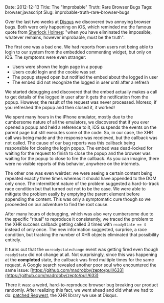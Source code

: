 Date: 2012-12-13
Title: The "Improbable" Truth: Rare Browser Bugs
Tags: browser,javascript
Slug: improbable-truth-rare-browser-bugs

Over the last two weeks at [Disqus](http://disqus.com) we discovered two 
annoying browser bugs. Both were only happening on iOS, which reminded me the 
famous quote from [Sherlock Holmes](http://en.wikipedia.org/wiki/Sherlock_holmes):
 "when you have eliminated the impossible, whatever remains, however improbable, 
must be the truth".

The first one was a bad one. We had reports from users not being able to login
to our system from the embedded commenting widget, but only on iOS. The
symptoms were even stranger:

  - Users were shown the login page in a popup
  - Users could login and the cookie was set
  - The popup stayed open but notified the embed about the logged in user
  - The embed did not recognize the logged in user until after a refresh

We started debugging and discovered that the embed actually makes a call to
get details of the logged in user after it gets the notification from the
popup. However, the result of the request was never processed. Moreso, if you
refreshed the popup and then closed it, it worked!

We spent many hours in the iPhone emulator, mostly due to the cumbersome nature
 of all the emulators, we discovered that if you ever opened a popup and held a
 reference to it, iOS suspends the events on the parent page but still executes
 some of the code. So, in our case, the XHR call was being made and the
response was receieved, but the callback was not called. The cause of our bug
reports was this callback being responsible for closing the login popup. The
embed was dead-locked for waiting for the request to finish to close the popup
and the browser was waiting for the popup to close to fire the callback. As you
 can imagine, there were no visible reports of this behavior, anywhere on the
internets.

The other one was even weirder: we were seeing a certain content being repeated
exactly three times whereas it should have appended to the DOM only once. The
intermittent nature of the problem suggested a hard-to-track race condition but
 that turned out not to be the case. We were able to mitigate the problem
easily by emptying the parent element before appending the content. This was
only a symptomatic cure though so we proceeded on our adventure to find the root
cause.

After many hours of debugging, which was also very cumbersome due to the
specific "ritual" to reproduce it consistently, we traced the problem to the
XHR success callback getting called 3 times with `readyState == 4` instead of
only once. The new information suggested, surprise, a race condition, but
tracking the number of XHR objects eliminated that possibility entirely.

It turns out that the `onreadystatechange` event was getting fired even though
`readyState` did not change at all. Not surprisingly, since this was happening
at the **completed** state, the callback was fired multiple times for the same
request. A Google search revealed another poor soul who encountered the same
issue: 
[https://github.com/madrobby/zepto/pull/633](https://github.com/madrobby/zepto/pull/633)

There it was: a weird, hard-to-reproduce browser bug breaking our product
randomly. After realizing this fact, we went ahead and did what we had to do:
[patched Reqwest](https://github.com/ded/reqwest/pull/93), the XHR library we
use at Disqus.
